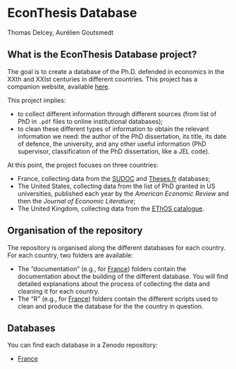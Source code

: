 # EconThesis Database
Thomas Delcey, Aurélien Goutsmedt

## What is the EconThesis Database project?

The goal is to create a database of the Ph.D. defended in economics in
the XXth and XXIst centuries in different countries. This project has a
companion website, available [here](https://econthesis.netlify.app/).

This project implies:

- to collect different information through different sources (from list
  of PhD in `.pdf` files to online institutional databases);
- to clean these different types of information to obtain the relevant
  information we need: the author of the PhD dissertation, its title,
  its date of defence, the university, and any other useful information
  (PhD supervisor, classification of the PhD dissertation, like a JEL
  code).

At this point, the project focuses on three countries:

- France, collecting data from the [SUDOC](https://www.sudoc.abes.fr/)
  and [Theses.fr](https://theses.fr/?domaine=theses) databases;
- The United States, collecting data from the list of PhD granted in US
  universities, published each year by the *American Economic Review*
  and then the *Journal of Economic Literature*;
- The United Kingdom, collecting data from the [EThOS
  catalogue](https://bl.iro.bl.uk/collections/e492dc4b-82d9-4f8c-bb0a-2cdd8a62105d?locale=en%29).

## Organisation of the repository

The repository is organised along the different databases for each
country. For each country, two folders are available:

- The “documentation” (e.g., for [France](./FR/documentation)) folders
  contain the documentation about the building of the different
  database. You will find detailed explanations about the process of
  collecting the data and cleaning it for each country.
- The “R” (e.g., for [France](./FR/R)) folders contain the different
  scripts used to clean and produce the database for the the country in
  question.

## Databases

You can find each database in a Zenodo repository:

- [France](https://doi.org/10.5281/zenodo.14541427)
